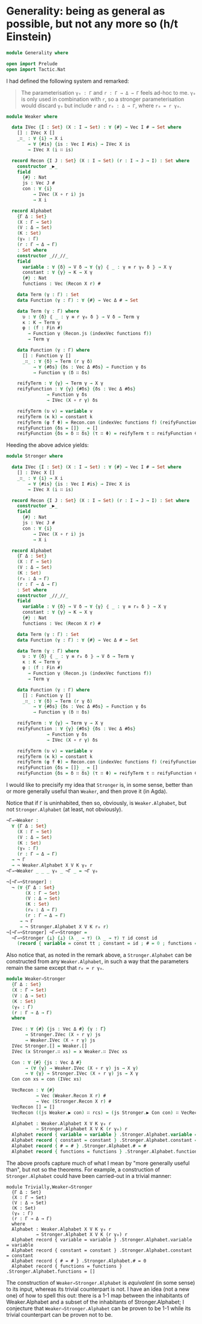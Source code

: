 
# Generality: being as general as possible, but not any more so (h/t Einstein)

```agda
module Generality where
```

```agda
open import Prelude
open import Tactic.Nat
```

I had defined the following system and remarked:

> The parameterisation `γ₀ : Γ` and `r : Γ → Δ → Γ` feels ad-hoc to me. `γ₀` is only used in combination with `r`, so a stronger parameterisation would discard `γ₀` but include `r` and `r₀ : Δ → Γ`, where `r₀ = r γ₀`.

```agda
module Weaker where

  data IVec {I : Set} (X : I → Set) : ∀ {#} → Vec I # → Set where
    [] : IVec X []
    _∷_ : ∀ {i} → X i
        → ∀ {#is} {is : Vec I #is} → IVec X is
        → IVec X (i ∷ is)

  record Recon {I J : Set} (X : I → Set) (r : I → J → I) : Set where
    constructor _▶_
    field
      {#} : Nat
      js : Vec J #
      con : ∀ {i}
          → IVec (X ∘ r i) js
          → X i

  record Alphabet
    {Γ Δ : Set}
    (X : Γ → Set)
    (V : Δ → Set)
    (K : Set)
    (γ₀ : Γ)
    (r : Γ → Δ → Γ)
    : Set where
    constructor _//_//_
    field
      variable : ∀ {δ} → V δ → ∀ {γ} ⦃ _ : γ ≡ r γ₀ δ ⦄ → X γ
      constant : ∀ {γ} → K → X γ
      {#} : Nat
      functions : Vec (Recon X r) #

    data Term (γ : Γ) : Set
    data Function (γ : Γ) : ∀ {#} → Vec Δ # → Set

    data Term (γ : Γ) where
      υ : ∀ {δ} ⦃ _ : γ ≡ r γ₀ δ ⦄ → V δ → Term γ
      κ : K → Term γ
      φ : (f : Fin #)
        → Function γ (Recon.js (indexVec functions f))
        → Term γ

    data Function (γ : Γ) where
      [] : Function γ []
      _∷_ : ∀ {δ} → Term (r γ δ)
          → ∀ {#δs} {δs : Vec Δ #δs} → Function γ δs
          → Function γ (δ ∷ δs)

    reifyTerm : ∀ {γ} → Term γ → X γ
    reifyFunction : ∀ {γ} {#δs} {δs : Vec Δ #δs}
               → Function γ δs
               → IVec (X ∘ r γ) δs

    reifyTerm (υ v) = variable v
    reifyTerm (κ k) = constant k
    reifyTerm (φ f Φ) = Recon.con (indexVec functions f) (reifyFunction Φ)
    reifyFunction {δs = []} _ = []
    reifyFunction {δs = δ ∷ δs} (τ ∷ Φ) = reifyTerm τ ∷ reifyFunction Φ
```

Heeding the above advice yields:

```agda
module Stronger where

  data IVec {I : Set} (X : I → Set) : ∀ {#} → Vec I # → Set where
    [] : IVec X []
    _∷_ : ∀ {i} → X i
        → ∀ {#is} {is : Vec I #is} → IVec X is
        → IVec X (i ∷ is)

  record Recon {I J : Set} (X : I → Set) (r : I → J → I) : Set where
    constructor _▶_
    field
      {#} : Nat
      js : Vec J #
      con : ∀ {i}
          → IVec (X ∘ r i) js
          → X i

  record Alphabet
    {Γ Δ : Set}
    (X : Γ → Set)
    (V : Δ → Set)
    (K : Set)
    (r₀ : Δ → Γ)
    (r : Γ → Δ → Γ)
    : Set where
    constructor _//_//_
    field
      variable : ∀ {δ} → V δ → ∀ {γ} ⦃ _ : γ ≡ r₀ δ ⦄ → X γ
      constant : ∀ {γ} → K → X γ
      {#} : Nat
      functions : Vec (Recon X r) #

    data Term (γ : Γ) : Set
    data Function (γ : Γ) : ∀ {#} → Vec Δ # → Set

    data Term (γ : Γ) where
      υ : ∀ {δ} ⦃ _ : γ ≡ r₀ δ ⦄ → V δ → Term γ
      κ : K → Term γ
      φ : (f : Fin #)
        → Function γ (Recon.js (indexVec functions f))
        → Term γ

    data Function (γ : Γ) where
      [] : Function γ []
      _∷_ : ∀ {δ} → Term (r γ δ)
          → ∀ {#δs} {δs : Vec Δ #δs} → Function γ δs
          → Function γ (δ ∷ δs)

    reifyTerm : ∀ {γ} → Term γ → X γ
    reifyFunction : ∀ {γ} {#δs} {δs : Vec Δ #δs}
               → Function γ δs
               → IVec (X ∘ r γ) δs

    reifyTerm (υ v) = variable v
    reifyTerm (κ k) = constant k
    reifyTerm (φ f Φ) = Recon.con (indexVec functions f) (reifyFunction Φ)
    reifyFunction {δs = []} _ = []
    reifyFunction {δs = δ ∷ δs} (τ ∷ Φ) = reifyTerm τ ∷ reifyFunction Φ
```

I would like to precisify my idea that `Stronger` is, in some sense, better than or more generally useful than `Weaker`, and then prove it (in Agda).

Notice that if `Γ` is uninhabited, then so, obviously, is `Weaker.Alphabet`, but not `Stronger.Alphabet` (at least, not obviously).

```agda
¬Γ⇒¬Weaker :
  ∀ {Γ Δ : Set}
    (X : Γ → Set)
    (V : Δ → Set)
    (K : Set)
    (γ₀ : Γ)
    (r : Γ → Δ → Γ)
  → ¬ Γ
  → ¬ Weaker.Alphabet X V K γ₀ r
¬Γ⇒¬Weaker _ _ _ γ₀ _ ¬Γ _ = ¬Γ γ₀

¬[¬Γ⇒¬Stronger] :
  ¬ (∀ {Γ Δ : Set}
       (X : Γ → Set)
       (V : Δ → Set)
       (K : Set)
       (r₀ : Δ → Γ)
       (r : Γ → Δ → Γ)
     → ¬ Γ
     → ¬ Stronger.Alphabet X V K r₀ r)
¬[¬Γ⇒¬Stronger] ¬Γ⇒¬Stronger =
  ¬Γ⇒¬Stronger {⊥} {⊥} (λ _ → ⊤) (λ _ → ⊤) ⊤ id const id
    (record { variable = const tt ; constant = id ; # = 0 ; functions = [] })
```

Also notice that, as noted in the remark above, a `Stronger.Alphabet` can be constructed from any `Weaker.Alphabet`, in such a way that the parameters remain the same except that `r₀ ≔ r γ₀`.

```agda
module Weaker⇒Stronger
  {Γ Δ : Set}
  (X : Γ → Set)
  (V : Δ → Set)
  (K : Set)
  (γ₀ : Γ)
  (r : Γ → Δ → Γ)
  where

  IVec : ∀ {#} {js : Vec Δ #} {γ : Γ}
       → Stronger.IVec (X ∘ r γ) js
       → Weaker.IVec (X ∘ r γ) js
  IVec Stronger.[] = Weaker.[]
  IVec (x Stronger.∷ xs) = x Weaker.∷ IVec xs

  Con : ∀ {#} {js : Vec Δ #}
       → (∀ {γ} → Weaker.IVec (X ∘ r γ) js → X γ)
       → ∀ {γ} → Stronger.IVec (X ∘ r γ) js → X γ
  Con con xs = con (IVec xs)

  VecRecon : ∀ {#}
           → Vec (Weaker.Recon X r) #
           → Vec (Stronger.Recon X r) #
  VecRecon [] = []
  VecRecon ((js Weaker.▶ con) ∷ rcs) = (js Stronger.▶ Con con) ∷ VecRecon rcs

  Alphabet : Weaker.Alphabet X V K γ₀ r
           → Stronger.Alphabet X V K (r γ₀) r
  Alphabet record { variable = variable } .Stronger.Alphabet.variable = variable
  Alphabet record { constant = constant } .Stronger.Alphabet.constant = constant
  Alphabet record { # = # } .Stronger.Alphabet.# = #
  Alphabet record { functions = functions } .Stronger.Alphabet.functions = VecRecon functions
```

The above proofs capture much of what I mean by "more generally useful than", but not so the theorems. For example, a construction of `Stronger.Alphabet` could have been carried-out in a trivial manner:

```
module Trivially,Weaker⇒Stronger
  {Γ Δ : Set}
  (X : Γ → Set)
  (V : Δ → Set)
  (K : Set)
  (γ₀ : Γ)
  (r : Γ → Δ → Γ)
  where
  Alphabet : Weaker.Alphabet X V K γ₀ r
           → Stronger.Alphabet X V K (r γ₀) r
  Alphabet record { variable = variable } .Stronger.Alphabet.variable = variable
  Alphabet record { constant = constant } .Stronger.Alphabet.constant = constant
  Alphabet record { # = # } .Stronger.Alphabet.# = 0
  Alphabet record { functions = functions } .Stronger.Alphabet.functions = []
```

The construction of `Weaker⇒Stronger.Alphabet` is *equivalent* (in some sense) to its input, whereas its trivial counterpart is not. I have an idea (not a new one) of how to spell this out: there is a 1-1 map between the inhabitants of Weaker.Alphabet and a subset of the inhabitants of Stronger.Alphabet; I conjecture that `Weaker⇒Stronger.Alphabet` can be proven to be 1-1 while its trivial counterpart can be proven not to be.
